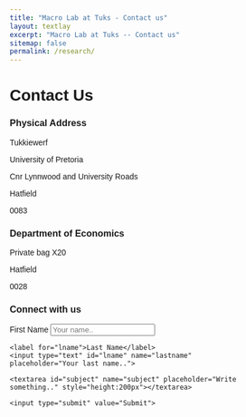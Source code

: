 ```yaml
---
title: "Macro Lab at Tuks - Contact us"
layout: textlay
excerpt: "Macro Lab at Tuks -- Contact us"
sitemap: false
permalink: /research/
---
```


# Contact Us


### Physical Address

Tukkiewerf

University of Pretoria

Cnr Lynnwood and University Roads

Hatfield

0083



### Department of Economics

Private bag X20

Hatfield

0028

<html>
<head>
<meta name="viewport" content="width=device-width, initial-scale=1">
<style>
body {font-family: Arial, Helvetica, sans-serif;}
* {box-sizing: border-box;}

input[type=text], select, textarea {
  width: 100%;
  padding: 12px;
  border: 1px solid #ccc;
  border-radius: 4px;
  box-sizing: border-box;
  margin-top: 6px;
  margin-bottom: 16px;
  resize: vertical;
}

input[type=submit] {
  background-color: blue;
  color: white;
  padding: 5px 10px;
  border: none;
  border-radius: 3px;
  cursor: pointer;
}

input[type=submit]:hover {
  background-color: #45a049;
}

.container {
  border-radius: 5px;
  background-color: #f2f2f2;
  padding: 20px;
}
</style>
</head>
<body>

<h3>Connect with us</h3>

<div class="container">
  <form action="/action_page.php">
    <label for="fname">First Name</label>
    <input type="text" id="fname" name="firstname" placeholder="Your name..">

    <label for="lname">Last Name</label>
    <input type="text" id="lname" name="lastname" placeholder="Your last name..">

    <textarea id="subject" name="subject" placeholder="Write something.." style="height:200px"></textarea>

    <input type="submit" value="Submit">
  </form>
</div>

</body>
</html>
